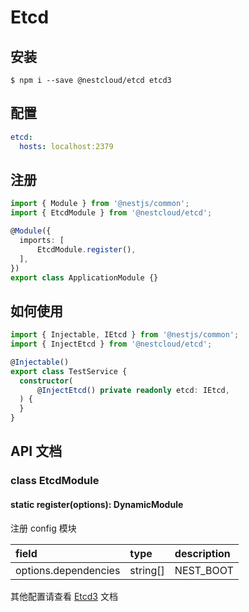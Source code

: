 # Etcd

## 安装

```shell script
$ npm i --save @nestcloud/etcd etcd3
```

## 配置

```yaml
etcd:
  hosts: localhost:2379
```

## 注册

```typescript
import { Module } from '@nestjs/common';
import { EtcdModule } from '@nestcloud/etcd';

@Module({
  imports: [
      EtcdModule.register(),
  ],
})
export class ApplicationModule {}
```

## 如何使用

```typescript
import { Injectable, IEtcd } from '@nestjs/common';
import { InjectEtcd } from '@nestcloud/etcd';

@Injectable()
export class TestService {
  constructor(
      @InjectEtcd() private readonly etcd: IEtcd,
  ) {
  }
}
```

## API 文档

### class EtcdModule

#### static register\(options\): DynamicModule

注册 config 模块

| field | type | description |
| :--- | :--- | :--- |
| options.dependencies | string\[\] | NEST_BOOT |

其他配置请查看 [Etcd3](https://github.com/mixer/etcd3) 文档

